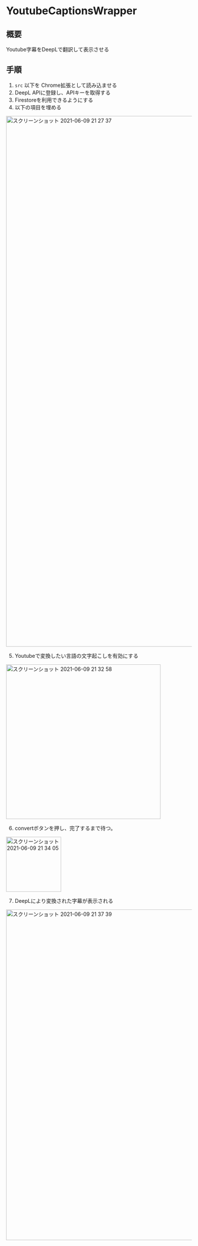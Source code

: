 # YoutubeCaptionsWrapper

## 概要

Youtube字幕をDeepLで翻訳して表示させる

## 手順

1. `src` 以下を Chrome拡張として読み込ませる
2. DeepL APIに登録し、APIキーを取得する
3. Firestoreを利用できるようにする
4. 以下の項目を埋める

<img width="1438" alt="スクリーンショット 2021-06-09 21 27 37" src="https://user-images.githubusercontent.com/15795655/121354708-1ae71400-c96a-11eb-9444-18c1e22cc8b4.png">

5. Youtubeで変換したい言語の文字起こしを有効にする

<img width="419" alt="スクリーンショット 2021-06-09 21 32 58" src="https://user-images.githubusercontent.com/15795655/121354862-4538d180-c96a-11eb-9105-e2c60aeeba1c.png">

6. convertボタンを押し、完了するまで待つ。

<img width="149" alt="スクリーンショット 2021-06-09 21 34 05" src="https://user-images.githubusercontent.com/15795655/121355012-6c8f9e80-c96a-11eb-84c7-a18714cfb622.png">

7. DeepLにより変換された字幕が表示される

<img width="896" alt="スクリーンショット 2021-06-09 21 37 39" src="https://user-images.githubusercontent.com/15795655/121355540-ee7fc780-c96a-11eb-8e12-f99065a86776.png">
